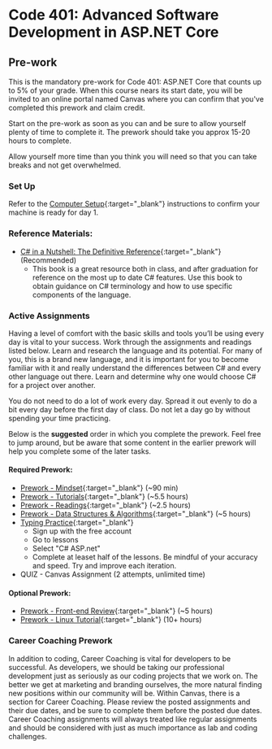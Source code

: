 # Code 401: Advanced Software Development in ASP.NET Core

## Pre-work

This is the mandatory pre-work for Code 401: ASP.NET Core that counts up to 5% of your grade.
When this course nears its start date, you will be invited to an online portal named Canvas where you can confirm that you've completed this prework and claim credit.

Start on the pre-work as soon as you can and be sure to allow yourself plenty of time to complete it.
The prework should take you approx 15-20 hours to complete.

Allow yourself more time than you think you will need so that you can take breaks and not get overwhelmed.

### Set Up

Refer to the [Computer Setup](./computer-setup.md){:target="_blank"}  instructions to confirm your machine is ready for day 1.

### Reference Materials:

- [C# in a Nutshell: The Definitive Reference](https://www.amazon.com/C-9-0-Nutshell-Definitive-Reference-ebook/dp/B08XN578HZ){:target="_blank"} (Recommended)
  - This book is a great resource both in class, and after graduation for reference on the most up to date C# features. Use this book to obtain guidance on C# terminology and how to use specific components of the language.

### Active Assignments

Having a level of comfort with the basic skills and tools you’ll be using every day is vital to your success.
Work through the assignments and readings listed below. Learn and research the language and its potential. For many of you,
this is a brand new language, and it is important for you to become familiar with it and really understand the differences between C# and every other language out there. Learn and determine why one would choose C# for a project over another.

You do not need to do a lot of work every day.
Spread it out evenly to do a bit every day before the first day of class. Do not let a day go by without spending your time practicing.

Below is the **suggested** order in which you complete the prework. Feel free to jump around, but be aware that some content in the earlier prework will help you complete some of the later tasks.

#### Required Prework:

- [Prework - Mindset](./mindset.md){:target="_blank"}   (~90 min)
- [Prework - Tutorials](./tutorials.md){:target="_blank"}  (~5.5 hours)
- [Prework - Readings](./readings.md){:target="_blank"}  (~2.5 hours)
- [Prework - Data Structures & Algorithms](./DSA.md){:target="_blank"} (~5 hours)
- [Typing Practice](https://typing.io/lessons){:target="_blank"}
  - Sign up with the free account
  - Go to lessons
  - Select "C# ASP.net"
  - Complete at leaset half of the lessons. Be mindful of your accuracy and speed. Try and improve each iteration.
- QUIZ - Canvas Assignment (2 attempts, unlimited time)

#### Optional Prework:

- [Prework - Front-end Review](./frontend.md){:target="_blank"}  (~5 hours)
- [Prework - Linux Tutorial](https://ryanstutorials.net/linuxtutorial/){:target="_blank"}  (10+ hours)

### Career Coaching Prework

In addition to coding, Career Coaching is vital for developers to be successful. As developers, we should be taking our professional development just as seriously as our coding projects that we work on. The better we get at marketing and branding ourselves, the more natural finding new positions within our community will be. Within Canvas, there is a section for Career Coaching. Please review the posted assignments and their due dates, and be sure to complete them before the posted due dates. Career Coaching assignments will always treated like regular assignments and should be considered with just as much importance as lab and coding challenges.
